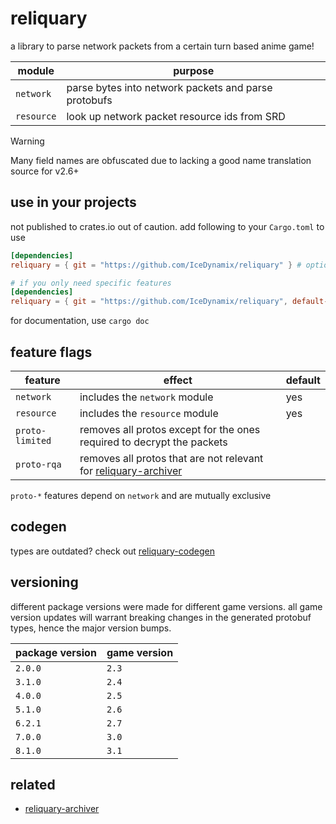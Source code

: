 # reliquary

a library to parse network packets from a certain turn based anime game!

| module     | purpose                                              |
|------------|------------------------------------------------------|
| `network`  | parse bytes into network packets and parse protobufs |
| `resource` | look up network packet resource ids from SRD         |

> [!WARNING]
> Many field names are obfuscated due to lacking a good name translation source for v2.6+

## use in your projects

not published to crates.io out of caution. add following to your `Cargo.toml` to use

```toml
[dependencies]
reliquary = { git = "https://github.com/IceDynamix/reliquary" } # optionally add revision
```

```toml
# if you only need specific features
[dependencies]
reliquary = { git = "https://github.com/IceDynamix/reliquary", default-features = false, features = ["resource"] }
```

for documentation, use `cargo doc`

## feature flags

| feature         | effect                                                                                                              | default |
|-----------------|---------------------------------------------------------------------------------------------------------------------|---------|
| `network`       | includes the `network` module                                                                                       | yes     |
| `resource`      | includes the `resource` module                                                                                      | yes     |
| `proto-limited` | removes all protos except for the ones required to decrypt the packets                                              |         |
| `proto-rqa`     | removes all protos that are not relevant for [reliquary-archiver](https://github.com/IceDynamix/reliquary-archiver) |         |

`proto-*` features depend on `network` and are mutually exclusive

## codegen

types are outdated? check out [reliquary-codegen](https://github.com/IceDynamix/reliquary-codegen)

## versioning

different package versions were made for different game versions. all game version updates will warrant breaking changes
in the generated protobuf types, hence the major version bumps.

| package version | game version |
|-----------------|--------------|
| `2.0.0`         | `2.3`        |
| `3.1.0`         | `2.4`        |
| `4.0.0`         | `2.5`        |
| `5.1.0`         | `2.6`        |
| `6.2.1`         | `2.7`        |
| `7.0.0`         | `3.0`        |
| `8.1.0`         | `3.1`        |

## related

- [reliquary-archiver](https://github.com/IceDynamix/reliquary-archiver)
